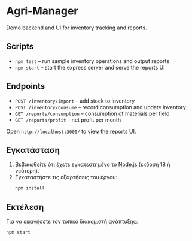 # Agri-Manager

Demo backend and UI for inventory tracking and reports.

## Scripts
- `npm test` – run sample inventory operations and output reports
- `npm start` – start the express server and serve the reports UI

## Endpoints
- `POST /inventory/import` – add stock to inventory
- `POST /inventory/consume` – record consumption and update inventory
- `GET /reports/consumption` – consumption of materials per field
- `GET /reports/profit` – net profit per month

Open `http://localhost:3000/` to view the reports UI.
## Εγκατάσταση

1. Βεβαιωθείτε ότι έχετε εγκατεστημένο το [Node.js](https://nodejs.org/) (έκδοση 18 ή νεότερη).
2. Εγκαταστήστε τις εξαρτήσεις του έργου:
   ```bash
   npm install
   ```

## Εκτέλεση

Για να εκκινήσετε τον τοπικό διακομιστή ανάπτυξης:

```bash
npm start
```
